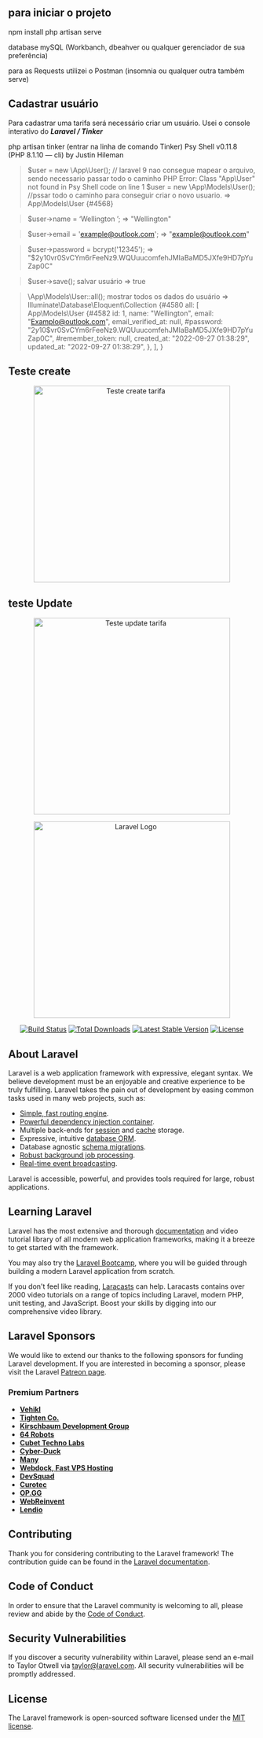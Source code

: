 ## para iniciar o projeto 
npm install
php artisan serve

database mySQL (Workbanch, dbeahver ou qualquer gerenciador de sua preferência)

para as Requests utilizei o Postman (insomnia ou qualquer outra também serve)

## Cadastrar usuário

Para cadastrar uma tarifa será necessário criar um usuário.
Usei o console interativo do ***Laravel / Tinker***

php artisan tinker (entrar na linha de comando Tinker)
Psy Shell v0.11.8 (PHP 8.1.10 — cli) by Justin Hileman

> $user = new \App\User(); // laravel 9 nao consegue mapear o arquivo, sendo necessario passar todo o caminho 
PHP Error:  Class "App\User" not found in Psy Shell code on line 1
$user = new \App\Models\User();  //pssar todo o caminho para conseguir criar o novo usuario.
=> App\Models\User {#4568}
> 

> $user->name = ‘Wellington ’;
=> "Wellington"
> 

> $user->email = 'example@outlook.com';
=> "example@outlook.com"
> 

> $user->password = bcrypt('12345');
=> "$2y$10$vr0SvCYm6rFeeNz9.WQUuucomfehJMIaBaMD5JXfe9HD7pYuZap0C"
> 

> $user->save(); salvar usuário
=> true
> 

> \App\Models\User::all(); mostrar todos os dados do usuário
=> Illuminate\Database\Eloquent\Collection {#4580
all: [
App\Models\User {#4582
id: 1,
name: "Wellington",
email: "Examplo@outlook.com",
email_verified_at: null,
#password: "$2y$10$vr0SvCYm6rFeeNz9.WQUuucomfehJMIaBaMD5JXfe9HD7pYuZap0C",
#remember_token: null,
created_at: "2022-09-27 01:38:29",
updated_at: "2022-09-27 01:38:29",
},
],
}

## Teste create
<p align="center"><img src="https://drive.google.com/file/d/15FyHAEcb0rwvo2ZMlaF0JD1V2tvNWJpG/view?usp=sharing" width="400" alt="Teste create tarifa"></p>

## teste Update
<p align="center"><img src="https://drive.google.com/file/d/1H3bDmlYh4KxkUUevUUO0VC5mSHNQ0Lsw/view?usp=sharing" width="400" alt="Teste update tarifa"></p>

<p align="center"><a href="https://laravel.com" target="_blank"><img src="https://raw.githubusercontent.com/laravel/art/master/logo-lockup/5%20SVG/2%20CMYK/1%20Full%20Color/laravel-logolockup-cmyk-red.svg" width="400" alt="Laravel Logo"></a></p>

<p align="center">
<a href="https://travis-ci.org/laravel/framework"><img src="https://travis-ci.org/laravel/framework.svg" alt="Build Status"></a>
<a href="https://packagist.org/packages/laravel/framework"><img src="https://img.shields.io/packagist/dt/laravel/framework" alt="Total Downloads"></a>
<a href="https://packagist.org/packages/laravel/framework"><img src="https://img.shields.io/packagist/v/laravel/framework" alt="Latest Stable Version"></a>
<a href="https://packagist.org/packages/laravel/framework"><img src="https://img.shields.io/packagist/l/laravel/framework" alt="License"></a>
</p>

## About Laravel

Laravel is a web application framework with expressive, elegant syntax. We believe development must be an enjoyable and creative experience to be truly fulfilling. Laravel takes the pain out of development by easing common tasks used in many web projects, such as:

- [Simple, fast routing engine](https://laravel.com/docs/routing).
- [Powerful dependency injection container](https://laravel.com/docs/container).
- Multiple back-ends for [session](https://laravel.com/docs/session) and [cache](https://laravel.com/docs/cache) storage.
- Expressive, intuitive [database ORM](https://laravel.com/docs/eloquent).
- Database agnostic [schema migrations](https://laravel.com/docs/migrations).
- [Robust background job processing](https://laravel.com/docs/queues).
- [Real-time event broadcasting](https://laravel.com/docs/broadcasting).

Laravel is accessible, powerful, and provides tools required for large, robust applications.

## Learning Laravel

Laravel has the most extensive and thorough [documentation](https://laravel.com/docs) and video tutorial library of all modern web application frameworks, making it a breeze to get started with the framework.

You may also try the [Laravel Bootcamp](https://bootcamp.laravel.com), where you will be guided through building a modern Laravel application from scratch.

If you don't feel like reading, [Laracasts](https://laracasts.com) can help. Laracasts contains over 2000 video tutorials on a range of topics including Laravel, modern PHP, unit testing, and JavaScript. Boost your skills by digging into our comprehensive video library.

## Laravel Sponsors

We would like to extend our thanks to the following sponsors for funding Laravel development. If you are interested in becoming a sponsor, please visit the Laravel [Patreon page](https://patreon.com/taylorotwell).

### Premium Partners

- **[Vehikl](https://vehikl.com/)**
- **[Tighten Co.](https://tighten.co)**
- **[Kirschbaum Development Group](https://kirschbaumdevelopment.com)**
- **[64 Robots](https://64robots.com)**
- **[Cubet Techno Labs](https://cubettech.com)**
- **[Cyber-Duck](https://cyber-duck.co.uk)**
- **[Many](https://www.many.co.uk)**
- **[Webdock, Fast VPS Hosting](https://www.webdock.io/en)**
- **[DevSquad](https://devsquad.com)**
- **[Curotec](https://www.curotec.com/services/technologies/laravel/)**
- **[OP.GG](https://op.gg)**
- **[WebReinvent](https://webreinvent.com/?utm_source=laravel&utm_medium=github&utm_campaign=patreon-sponsors)**
- **[Lendio](https://lendio.com)**

## Contributing

Thank you for considering contributing to the Laravel framework! The contribution guide can be found in the [Laravel documentation](https://laravel.com/docs/contributions).

## Code of Conduct

In order to ensure that the Laravel community is welcoming to all, please review and abide by the [Code of Conduct](https://laravel.com/docs/contributions#code-of-conduct).

## Security Vulnerabilities

If you discover a security vulnerability within Laravel, please send an e-mail to Taylor Otwell via [taylor@laravel.com](mailto:taylor@laravel.com). All security vulnerabilities will be promptly addressed.

## License

The Laravel framework is open-sourced software licensed under the [MIT license](https://opensource.org/licenses/MIT).
